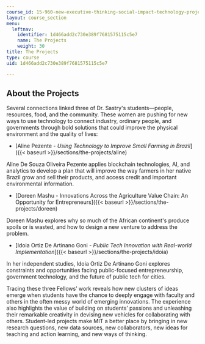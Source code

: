 ```yaml
---
course_id: 15-960-new-executive-thinking-social-impact-technology-projects-fall-2017-spring-2018
layout: course_section
menu:
  leftnav:
    identifier: 1d466add2c730e389f7681575115c5e7
    name: The Projects
    weight: 30
title: The Projects
type: course
uid: 1d466add2c730e389f7681575115c5e7

---
```


About the Projects
------------------

Several connections linked three of Dr. Sastry's students—people, resources, food, and the community. These women are pushing for new ways to use technology to connect industry, ordinary people, and governments through bold solutions that could improve the physical environment and the quality of lives:

*   [Aline Pezente - _Using Technology to Improve Small Farming in Brazil_]({{< baseurl >}}/sections/the-projects/aline)

Aline De Souza Oliveira Pezente applies blockchain technologies, AI, and analytics to develop a plan that will improve the way farmers in her native Brazil grow and sell their products, and access credit and important environmental information.

*   [Doreen Mashu - Innovations Across the Agriculture Value Chain: An Opportunity for Entrepreneurs]({{< baseurl >}}/sections/the-projects/doreen) 

Doreen Mashu explores why so much of the African continent's produce spoils or is wasted, and how to design a new venture to address the problem.

*   [Idoia Ortiz De Artinano Goni - _Public Tech Innovation with Real-world Implementation_]({{< baseurl >}}/sections/the-projects/idoia)

In her independent studies, Idoia Ortiz De Artinano Goni explores constraints and opportunities facing public-focused entrepreneurship, government technology, and the future of public tech for cities.

Tracing these three Fellows’ work reveals how new clusters of ideas emerge when students have the chance to deeply engage with faculty and others in the often messy world of emerging innovations. The experience also highlights the value of building on students’ passions and unleashing their remarkable creativity in devising new vehicles for collaborating with others. Student-led projects make MIT a better place by bringing in new research questions, new data sources, new collaborators, new ideas for teaching and action learning, and new ways of thinking.